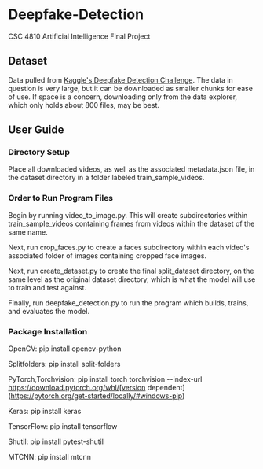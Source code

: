 # Deepfake-Detection
CSC 4810 Artificial Intelligence Final Project

## Dataset
Data pulled from [Kaggle's Deepfake Detection Challenge](https://www.kaggle.com/c/deepfake-detection-challenge/data). The data in question is very large, but it can be downloaded as smaller chunks for ease of use. If space is a concern, downloading only from the data explorer, which only holds about 800 files, may be best. 

## User Guide 
### Directory Setup 
Place all downloaded videos, as well as the associated metadata.json file, in the dataset directory in a folder labeled train_sample_videos. 

### Order to Run Program Files
Begin by running video_to_image.py. This will create subdirectories within train_sample_videos containing frames from videos within the dataset of the same name. 

Next, run crop_faces.py to create a faces subdirectory within each video's associated folder of images containing cropped face images. 

Next, run create_dataset.py to create the final split_dataset directory, on the same level as the original dataset directory, which is what the model will use to train and test against. 

Finally, run deepfake_detection.py to run the program which builds, trains, and evaluates the model. 

### Package Installation 
OpenCV: pip install opencv-python

Splitfolders: pip install split-folders

PyTorch,Torchvision: pip install torch torchvision --index-url https://download.pytorch.org/whl/[version dependent](https://pytorch.org/get-started/locally/#windows-pip)

Keras: pip install keras

TensorFlow: pip install tensorflow

Shutil: pip install pytest-shutil

MTCNN: pip install mtcnn
